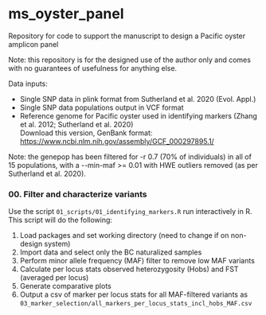 # ms_oyster_panel
Repository for code to support the manuscript to design a Pacific oyster amplicon panel

Note: this repository is for the designed use of the author only and comes with no guarantees of usefulness for anything else.       

Data inputs:     
- Single SNP data in plink format from Sutherland et al. 2020 (Evol. Appl.)        
- Single SNP data populations output in VCF format       
- Reference genome for Pacific oyster used in identifying markers (Zhang et al. 2012; Sutherland et al. 2020)         
Download this version, GenBank format: https://www.ncbi.nlm.nih.gov/assembly/GCF_000297895.1/        

Note: the genepop has been filtered for -r 0.7 (70% of individuals) in all of 15 populations, with a --min-maf >= 0.01 with HWE outliers removed (as per Sutherland et al. 2020).        

### 00. Filter and characterize variants ###
Use the script `01_scripts/01_identifying_markers.R` run interactively in R. This script will do the following:      
1. Load packages and set working directory (need to change if on non-design system)
2. Import data and select only the BC naturalized samples
3. Perform minor allele frequency (MAF) filter to remove low MAF variants
4. Calculate per locus stats observed heterozygosity (Hobs) and FST (averaged per locus)
5. Generate comparative plots
6. Output a csv of marker per locus stats for all MAF-filtered variants as `03_marker_selection/all_markers_per_locus_stats_incl_hobs_MAF.csv`     

